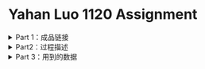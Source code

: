 # Yahan Luo 1120 Assignment
<details>
<summary> Part 1：成品链接 </summary>
  
### 成品链接

* 成品链接在此处！[请戳这里](https://readymag.com/u25494332/allthelightwecannotsee/)

* 一些小小的tip：
  * https://readymag.com/u25494332/allthelightwecannotsee/
  * **请使用Chrome浏览器！请使用Chrome浏览器！请使用Chrome浏览器！**
  * **如果打不开，请挂VPN**，**请挂VPN**，**请挂VPN**。站点在国外，我也没办法。
  * 加载速度太慢。希望可以等待一下呜呜呜呜。（其实也似乎只能等待？
  * 缩放比例在90%到110%为佳。
  * 大部分图像有交互，上下滑滑，随便点点？
  
</details>

 <details>
 <summary> Part2：过程描述 </summary>
 
### 选题想法

这在我之前的md里面有，不再赘述。请戳[这里](https://github.com/YahanLuo/2019-Visual-Data-Journalism/tree/master/Assignment%201120)还有[这里](https://github.com/YahanLuo/2019-Visual-Data-Journalism/tree/master/Assignment%201126)。

### 制作过程

 1. **初级文本分析** （12月1日~12月5日）
 
    * 既然是做文本分析，那么文本自然是第一步。所以我的大部分资料都是围绕《所有我们看不见的光》（后简称《光》）这本书的中英文原著的文本在进行
    * 首先，我找不到纯英文版本的《光》。于是我用八爪鱼爬取了一个在线阅读的界面，把英文原文给copy了下来。将其导出成word。
    * 其次，我把里面所有的标点都去除，只留下干净的单词，导出成TXT。
    * 我最开始是企图做词频，使用了一种粗暴野蛮的方法————把txt导入在线词频网站，直接统计。
    * 但这样的问题在于，无意义的小词是最多的。比如"it","that","the"。
    * 而且，不同的网站居然结果还不一样！请看[这个](https://github.com/YahanLuo/2019-Visual-Data-Journalism/blob/master/Assignment%201220/wordfrequency.xlsx)，和[这个](https://github.com/YahanLuo/2019-Visual-Data-Journalism/blob/master/Assignment%201220/wordfrequency02.xlsx)。真的不一样。
    * 他喵了个咪的，这怎么能忍。
  
 2. **中级文本分析**（12月6日~12月7日）
 
    * 在研究了好几天R无果，既写不来词频也搞不来人物关系更分析不来情感波动之后（还被王小宁嘲笑了）
    * 我决定自己数！
    * 但是我不是要数文章。这本书的特点是 **分小节** ————写一段情节，提取一下主要的内容，打个小节。
    * 于是，我整理出了每一小节的**所属章**，**年份**，**具体日期**，**中英文标题**，**主人公**，**标题词性**。
    * 经过艰苦卓越坐痛屁股的努力，我终于摊着两本纸质书，把它给整理完了。
    * 戳[这里](https://github.com/YahanLuo/2019-Visual-Data-Journalism/blob/master/Assignment%201220/All_the_light_title_final.xlsx)看我的**小节整理清单**.
    
 3. **可视化之一**（12月7日~12月8日）
 
    * 此时的我陷入困境，拿着这些数据又有什么用呢？
    * 此时我打开了我的老朋友Tableau（要我说Tableau真的是可视化的好朋友！操作简便，图形种类也比较多，是真的可以给手足无措的我打开新世界大门的。）
    * 但是Tableau也没能给予我灵感。（S**t）
    * 我开始快乐摸鱼。（太真实了）
    * 我打开了google earth，想要看一看Saint Malo的样子。一看吓一跳————这也太美了！（我宣布，我心中的第一旅行地从雅典变成了圣马洛）
    * 言归正传，我截了沃博雷尔街4号的街景，就退出来了。
    * 但这时，我福至心灵了————为什么不用**地理可视化**呢？这本书里面那么多真实的地名，完全可以在地图上找到。
    
 4. **高级文本分析**（12月8日~12月15日）
  
    * 说干就干，我立刻着手整理了书中提到的所有**地名**，[戳这里看我的笔记](https://github.com/YahanLuo/2019-Visual-Data-Journalism/blob/master/Assignment%201220/%E5%A4%87%E6%B3%A8%202019%E5%B9%B412%E6%9C%888%E6%97%A5.pdf)
    * 因为整理，我又通读了一遍文本，突然明白，有的**意象**是在反复反复反复出现的。其实之前我就有感觉，但是没想过要去整理它。
    * 我在页边上简单整理了一下我脑子里最先出现的几个意象，居然发现两条人物线的意象可以一一对应，代表恐惧的，代表勇气的，代表亲情的。
    * 我立刻开始着手整理。
    * 我的整理方法非常粗暴：直接在微信读书里面搜索这个关键词，看它出现在哪些小节。
    * 讲道理，这是有讲究的。为什么不用词频？一个词在一个地方的反复吟咏，不能算是其多次出现。为什么不用英文小节？因为英文的整理出来的文本比较混乱，我只能看出词频，看不出它属于哪个小节。这样寻找，效率太低。而在微信读书中，我只要一搜索便出现，且我对于文本太熟悉（毕竟也读了七八遍），我基本知道漏掉了哪些，又有哪些是这个词语，但是指代的不是这个意象。
    * 在这个时候，我再一次福至心灵————既然物体可以搜索，那么**人名**为什么不可以？
    * 基于我之前的小节名称的Excel，我很快整理出一份**人物出现的小节**数的清单，并基于这两份Excel，清理了**两个人同时出现在一小节**的情况。
    * 在这里，可能我就会受到一些质疑。为什么这个算意象但哪个不算？为什么这个算人物互动但那个不算？首先，意象这个东西真的还蛮玄学，我的确也不知道有的分类方法是否可行。所以接受diss。但两个人出现在同一小节的标准，我还是有的。即两个人必须产生某种程度上的互动，比如交谈，比如一个人想起了另一个人。
    * 戳[这里](https://github.com/YahanLuo/2019-Visual-Data-Journalism/blob/master/Assignment%201220/images%20and%20relationship.xlsx)看我的整理清单（有三张表）。
    
  5. **内容框架确定**（12月8日~12月9日）
  
     * 其实这个时候我还没有开始整理意象和人名，但是看着逼近的ddl，我很着急。
     * 晚上和王思涵一起讨论的时候，我才发现原来从图的角度来说，我已经有很多内容了。确定了要做意象图，要做人物关系图，要再做一个地理可视化。
     * 以及我想把内容从书中引申出去，延展到现实的层面，让它意义更丰富。
     * 也就是在这个时候，我确定了主题 **"All the light we cannot see : About the book, beyond the page"**
     * 为什么没有中文名字？很简单，我想不出来好听的。
     * 就在8日晚上，我记得清清楚楚！我拿着ipad开始画mockup。 **那可真的是，如有神助的一夜** 真的就是一口气就把mockup给顺下来了。自己也满意。
     * 戳[这里](https://github.com/YahanLuo/2019-Visual-Data-Journalism/blob/master/Assignment%201220/mockup%20for%20all%20the%20light.pdf)，看我(精美）的 mockup。
  
  6. **可视化之二** （12月13日~12月16日）
  
     * 白天画画，晚上做图。
     * 画画靠ipad，[Procreate这个软件](https://procreate.art/)，导入老照片，描线，再加以修改。画主要人物，和艾蒂安的房子。
     * 做图本来是想用Tableau的，但是无奈配色真的不太行，于是就先在导出基本的圆圈的大小；再在ps里面修改颜色。
     * 意象图也是如此
     * 人物之间的线条也是ps画的。
     
  7. **史料收集** （12月11日~12月19日）
    
     * 这一部分主要是收集史料。
     * 这个时候我就发出痛苦的嚎叫了———为什么二战的数据集这么少！！！而且我想要的城镇死亡人数，疾病致死率，基本生活情况受影响人数什么的，全都没有。全部是统计什么飞机型号。轮船记录，你这让我怎么用？
     * 这绝不是我找不到。我连德国法国的官方在线档案库和地方在线档案库都翻过了，依然没有。
     * 后来，我仔细想了一下，这也很好理解。二战时，草菅人命的情况太多。死了人，有的时候草草掩埋一下就完事，谁来统计数量呢？**就连二战死亡的总人数，都是估算值**
     * **“此时无数胜有数”。战争的残酷，实在让我心头一紧。**
     * 当然，我还是找到了一些可用的数据和一些很不错的照片。照片主要是来自WW2这个数据库，内容之翔实，让人叹为观止。选了几张放在md上面了，自取。
   
     
  8. **第一部分：视觉呈现整合** （12月14日~12月18日）
  
     * 在视觉呈现上，我选择了一款和Wix很像的小众网页编辑器——**readymag**。虽然它需要氪金，但是，基础的操作和第一个作品的发布，都是不要钱的。
     * 在第一部分的文本上，我按照之前mockup的逻辑一路往下写。15号把文案发给苏老师看。虽然被苏老师diss了说**转折突兀**，但是由于我实在想不到一个别的组织串联的逻辑，所以也就没改。（哭哭）
     * 戳[这里](https://github.com/YahanLuo/2019-Visual-Data-Journalism/blob/master/Assignment%201220/%E4%B9%A6%E9%A1%B5%E4%B9%8B%E5%A4%96.pdf)，看我的头大的第一版文案。
     * 在第一部分的图上，我还想搞事情，企图用iframe插入一个**可拖拽的动力关系图**。其实都在hanabi做好了，但不知为何，底色改不了。真的无语。镝数倒是可以改底色，但是没有这个动力关系图。
     * 在此@苏老师催促开发部赶紧支持底色自选吧！
     * 总之，视觉呈现整合真的是，搞死我。每一个动效都要单独导出图层，再一层一层地叠加上去。尽管如此，这还是比写代码容易多了。高声感谢readymag！
     
  9. **可视化之三**（12月16日~12月19日）
  
     * 文章和后半部分的可视化元素并不多，照片，图标。当然，我在想，如何平衡这二者的比例，让人感受到真实的时候别忘了这还是一片数据新闻。
     * 不过，**这种刻意的平衡是必要的吗？**
     * 当我发现动效是可行的时候，我又开始想要搞事情了。
     * 比如最后那个部分**什么人干什么**的可视化，就一张表格几条轴的那个。我是19号下午才做的。本来的想法是直接放文案。但是实不相瞒。太丑了。
     * 所以我想了一下，觉得这样把线索明明白白展示在图上比较好。本来我的背景不是一张网格，而是一张圣马洛的地图。但是我个人觉得这个太冗杂，无效信息太多，会干扰读者。所以选择了网格作为背景。本来还有三条线索，我都删除了。只保留了核心的三个人物。
     * 也算是**在象形和抽象之间的平衡**吧。
     
 10. **第二部分：视觉呈现整合** （12月18日~12月19日）
 
     * 最后一部分整合相较于前面来说简单得多，没有了骚气的动效，画画圆，放放图，写写煽情文案，都很简单。
     * 从圣马洛的命运切入其实不在我计划之中，但我觉得这是值得一说的。
     * 最大的遗憾就是最后一部分关于Napola的数据太少，我也无力再可视化。以至于那一部分的体香看起来很单薄，感觉撑不起一个高潮迭起的结尾。
     * 后期有时间我会重做那一部分。
     * 19日晚上10点，我上传了结尾处最后一张台词图。
     * 杀青。

</details>

<details>
<summary> Part 3：用到的数据 </summary>
  

</details>

  
  
 
